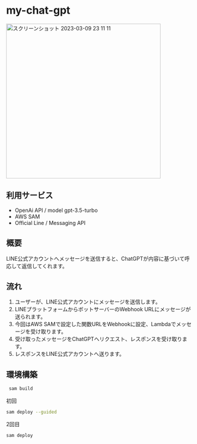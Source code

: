 # my-chat-gpt

<img width="416" alt="スクリーンショット 2023-03-09 23 11 11" src="https://user-images.githubusercontent.com/56143537/224050815-0b0ec6e0-85ad-4c94-a727-2543bc5645f5.png">


## 利用サービス

- OpenAi API / model gpt-3.5-turbo
- AWS SAM
- Official Line / Messaging API

## 概要

LINE公式アカウントへメッセージを送信すると、ChatGPTが内容に基づいて呼応して返信してくれます。

## 流れ

1. ユーザーが、LINE公式アカウントにメッセージを送信します。
2. LINEプラットフォームからボットサーバーのWebhook URLにメッセージが送られます。
3. 今回はAWS SAMで設定した関数URLをWebhookに設定、Lambdaでメッセージを受け取ります。
4. 受け取ったメッセージをChatGPTへリクエスト、レスポンスを受け取ります。
5. レスポンスをLINE公式アカウントへ送ります。

## 環境構築

```zsh
 sam build 
```

初回

```zsh
sam deploy --guided
```

2回目

```zsh
sam deploy
```
